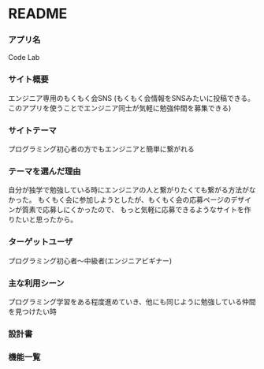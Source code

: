 # README

### アプリ名
Code Lab

### サイト概要
エンジニア専用のもくもく会SNS
(もくもく会情報をSNSみたいに投稿できる。
このアプリを使うことでエンジニア同士が気軽に勉強仲間を募集できる)

### サイトテーマ
プログラミング初心者の方でもエンジニアと簡単に繋がれる

### テーマを選んだ理由
自分が独学で勉強している時にエンジニアの人と繋がりたくても繋がる方法がなかった。
もくもく会に参加しようとしたが、もくもく会の応募ページのデザインが質素で応募しにくかったので、
もっと気軽に応募できるようなサイトを作りたいと思ったから。

### ターゲットユーザ
プログラミング初心者～中級者(エンジニアビギナー)

### 主な利用シーン
プログラミング学習をある程度進めていき、他にも同じように勉強している仲間を見つけたい時

### 設計書

### 機能一覧


